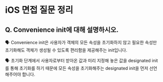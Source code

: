 # iOS 면접 질문 정리

## Q. Convenience init에 대해 설명하시오.

🗣️ Convenience init은 사용자가 객체의 모든 속성을 초기화하지 않고 필요한 속성만 초기화해도 객체가 생성될 수 있도록 편리함을 제공해주는 init입니다.

🗣️ 초기화 단계에서 사용자로부터 받아온 값과 미리 지정해 놓은 값을 designated init를 통해 초기화를 하기 때문에 모든 속성을 초기화해주는 designated init을 먼저 선언해주어야 합니다.
